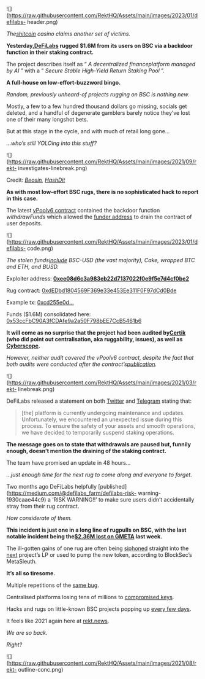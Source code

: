 ![](https://raw.githubusercontent.com/RektHQ/Assets/main/images/2023/01/defilabs-
header.png)

_The[shitcoin](https://rekt.news/shitcoins/) casino claims another set of
victims._

 **Yesterday,[DeFiLabs](https://twitter.com/defilabs_farm) rugged $1.6M from
its users on BSC via a backdoor function in their staking contract.**

The project describes itself as “ _A decentralized financeplatform managed by
AI_ ” with a “ _Secure Stable High-Yield Return Staking Pool_ ”.

 **A full-house on low-effort-buzzword bingo.**

 _Random, previously unheard-of projects rugging on BSC is nothing new._

Mostly, a few to a few hundred thousand dollars go missing, socials get
deleted, and a handful of degenerate gamblers barely notice they’ve lost one
of their many longshot bets.

But at this stage in the cycle, and with much of retail long gone…

 _…who’s still YOLOing into this stuff?_

![](https://raw.githubusercontent.com/RektHQ/Assets/main/images/2021/09/rekt-
investigates-linebreak.png)

Credit: _[Beosin](https://twitter.com/BeosinAlert/status/1684736475815157760),
[HashDit](https://twitter.com/HashDit/status/1684579783261458434)_

 **As with most low-effort BSC rugs, there is no sophisticated hack to report
in this case.**

The latest [vPoolv6
contract](https://bscscan.com/address/0xdEDbd1804569F369e33e453Ee311F0F97dCd0Bde)
contained the backdoor function _withdrawFunds_ which allowed the [funder
address](https://bscscan.com/address/0xee08d6c3a983eb22d7137022f0e9f5e7d4cf0be2)
to drain the contract of user deposits.

![](https://raw.githubusercontent.com/RektHQ/Assets/main/images/2023/01/defilabs-
code.png)

 _The stolen
funds[include](https://bscscan.com/address/0x53ccFbC90A3fCDAfe9a2a50F798bEE7CcB5461b6#tokentxns)
BSC-USD (the vast majority), Cake, wrapped BTC and ETH, and BUSD._

Exploiter address:
**[0xee08d6c3a983eb22d7137022f0e9f5e7d4cf0be2](https://bscscan.com/address/0xee08d6c3a983eb22d7137022f0e9f5e7d4cf0be2)**

Rug contract:
[0xdEDbd1804569F369e33e453Ee311F0F97dCd0Bde](https://bscscan.com/address/0xdEDbd1804569F369e33e453Ee311F0F97dCd0Bde)

Example tx:
[0xcd255e0d…](https://bscscan.com/tx/0xcd255e0d507d59ac4a357b64a8e0649fc16995f7950fd0421f2010e27cc01e99)

Funds ($1.6M) consolidated here:
[0x53ccFbC90A3fCDAfe9a2a50F798bEE7CcB5461b6](https://bscscan.com/address/0x53ccFbC90A3fCDAfe9a2a50F798bEE7CcB5461b6)

 **It will come as no surprise that the project had been audited
by[Certik](https://skynet.certik.com/projects/defilabs) (who did point out
centralisation, aka ruggability, issues), as well as
[Cyberscope](https://www.cyberscope.io/audits/defilabs).**

 _However, neither audit covered the vPoolv6 contract, despite the fact that
both audits were conducted after the
contract’s[publication](https://bscscan.com/tx/0x6cbb76eee8c58b104e3bfd86e3b72a0305b318cae9c4a4460e8a45ac6cead2b7)._

![](https://raw.githubusercontent.com/RektHQ/Assets/main/images/2021/03/rekt-
linebreak.png)

DeFiLabs released a statement on both
[Twitter](https://twitter.com/defilabs_farm/status/1684715946714533888) and
[Telegram](https://t.me/defilabs_farm/267) stating that:

> [the] platform is currently undergoing maintenance and updates.
> Unfortunately, we encountered an unexpected issue during this process. To
> ensure the safety of your assets and smooth operations, we have decided to
> temporarily suspend staking operations.

 **The message goes on to state that withdrawals are paused but, funnily
enough, doesn’t mention the draining of the staking contract.**

The team have promised an update in 48 hours…

 _…just enough time for the next rug to come along and everyone to forget._

Two months ago DeFiLabs helpfully
[published](https://medium.com/@defilabs_farm/defilabs-risk-
warning-1930caae44c9) a ‘RISK WARNING!!’ to make sure users didn’t
accidentally stray from their rug contract.

 _How considerate of them._

 **This incident is just one in a long line of rugpulls on BSC, with the last
notable incident being the[$2.36M lost on
GMETA](https://twitter.com/BeosinAlert/status/1681240663868973056) last
week.**

The ill-gotten gains of one rug are often being
[siphoned](https://twitter.com/MetaSleuth/status/1681639773969211393) straight
into the [next](https://twitter.com/MetaSleuth/status/1684800647097634816)
project’s LP or used to pump the new token, according to BlockSec’s
MetaSleuth.

 **It’s all so tiresome.**

Multiple repetitions of the [same bug](https://rekt.news/conic-finance-rekt/).

Centralised platforms losing tens of millions to [compromised
keys](https://rekt.news/alphapo-rekt/).

Hacks and rugs on little-known BSC projects popping up [every few
days](https://twitter.com/BeosinAlert/status/1681240663868973056).

It feels like 2021 again here at [rekt.news](https://rekt.news/).

 _We are so back._

 _Right?_

![](https://raw.githubusercontent.com/RektHQ/Assets/main/images/2021/08/rekt-
outline-conc.png)


